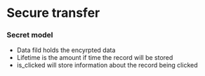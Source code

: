 # Secure transfer

### Secret model
- Data fild holds the encyrpted data
- Lifetime is the amount if time the record will be stored
- is_clicked will store information about the record being clicked
